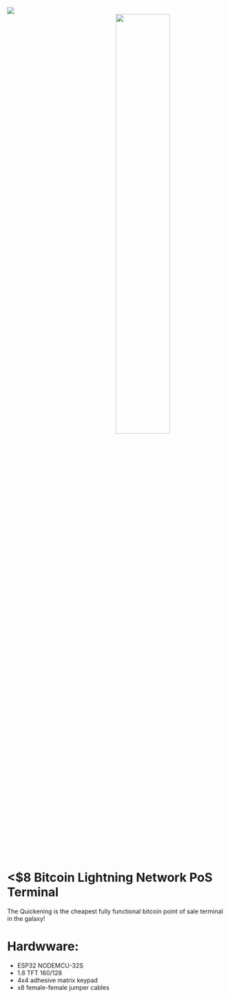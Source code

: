 
<img src="https://i.imgur.com/MmSiOjs.png" />

<center><img src="https://i.imgur.com/nIjz1as.gif" style="padding-left: 25%; width: 50%;" /></center>

# <$8 Bitcoin Lightning Network PoS Terminal

The Quickening is the cheapest fully functional bitcoin point of sale terminal in the galaxy!


 # Hardwware:
* ESP32 NODEMCU-32S
* 1.8 TFT 160/128
* 4x4 adhesive matrix keypad
* x8 female-female jumper cables

